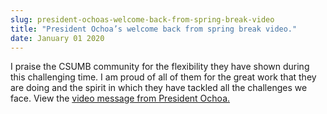 ```yaml
---
slug: president-ochoas-welcome-back-from-spring-break-video
title: "President Ochoa’s welcome back from spring break video."
date: January 01 2020
---
```


 
<p>
  I praise the CSUMB community for the flexibility they have shown during this
  challenging time. I am proud of all of them for the great work that they are
  doing and the spirit in which they have tackled all the challenges we face.
  View the
  <a href="https://youtu.be/FJKjG5dEp4A">video message from President Ochoa.</a>
</p>
 

